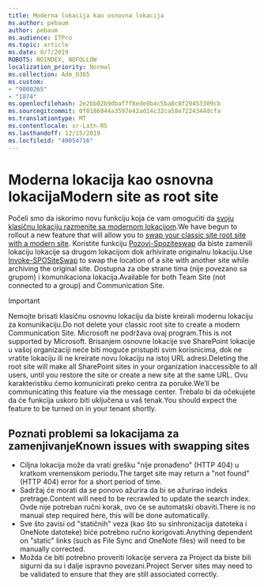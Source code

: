 ```yaml
---
title: Moderna lokacija kao osnovna lokacija
ms.author: pebaum
author: pebaum
ms.audience: ITPro
ms.topic: article
ms.date: 8/7/2019
ROBOTS: NOINDEX, NOFOLLOW
localization_priority: Normal
ms.collection: Adm_O365
ms.custom:
- "9000265"
- "1874"
ms.openlocfilehash: 2e2bb02b9dbaf7f8ede0b4c5ba8c8f29453309cb
ms.sourcegitcommit: 0f0186044a3597e42ad14c32ca58e7224344dcfa
ms.translationtype: MT
ms.contentlocale: sr-Latn-RS
ms.lasthandoff: 12/15/2019
ms.locfileid: "40054716"
---
```

# <a name="modern-site-as-root-site"></a><span data-ttu-id="7ed26-102">Moderna lokacija kao osnovna lokacija</span><span class="sxs-lookup"><span data-stu-id="7ed26-102">Modern site as root site</span></span>

<span data-ttu-id="7ed26-103">Počeli smo da iskorimo novu funkciju koja će vam omogućiti da [svoju klasičnu lokaciju razmenite sa modernom lokacijom](https://docs.microsoft.com/sharepoint/modern-root-site).</span><span class="sxs-lookup"><span data-stu-id="7ed26-103">We have begun to rollout a new feature that will allow you to [swap your classic site root site with a modern site](https://docs.microsoft.com/sharepoint/modern-root-site).</span></span> <span data-ttu-id="7ed26-104">Koristite funkciju [Pozovi-Spoziteswap](https://docs.microsoft.com/powershell/module/sharepoint-online/invoke-spositeswap?view=sharepoint-ps) da biste zamenili lokaciju lokacije sa drugom lokacijom dok arhivirate originalnu lokaciju.</span><span class="sxs-lookup"><span data-stu-id="7ed26-104">Use [Invoke-SPOSiteSwap](https://docs.microsoft.com/powershell/module/sharepoint-online/invoke-spositeswap?view=sharepoint-ps) to swap the location of a site with another site while archiving the original site.</span></span> <span data-ttu-id="7ed26-105">Dostupna za obe strane tima (nije povezano sa grupom) i komunikaciona lokacija.</span><span class="sxs-lookup"><span data-stu-id="7ed26-105">Available for both Team Site (not connected to a group) and Communication Site.</span></span>

>[!Important]
> <span data-ttu-id="7ed26-106">Nemojte brisati klasičnu osnovnu lokaciju da biste kreirali modernu lokaciju za komunikaciju.</span><span class="sxs-lookup"><span data-stu-id="7ed26-106">Do not delete your classic root site to create a modern Communication Site.</span></span> <span data-ttu-id="7ed26-107">Microsoft ne podržava ovaj program.</span><span class="sxs-lookup"><span data-stu-id="7ed26-107">This is not supported by Microsoft.</span></span> <span data-ttu-id="7ed26-108">Brisanjem osnovne lokacije sve SharePoint lokacije u vašoj organizaciji neće biti moguće pristupiti svim korisnicima, dok ne vratite lokaciju ili ne kreirate novu lokaciju na istoj URL adresi.</span><span class="sxs-lookup"><span data-stu-id="7ed26-108">Deleting the root site will make all SharePoint sites in your organization inaccessible to all users, until you restore the site or create a new site at the same URL.</span></span> <span data-ttu-id="7ed26-109">Ovu karakteristiku ćemo komunicirati preko centra za poruke.</span><span class="sxs-lookup"><span data-stu-id="7ed26-109">We’ll be communicating this feature via the message center.</span></span> <span data-ttu-id="7ed26-110">Trebalo bi da očekujete da će funkcija uskoro biti uključena u vaš tenak.</span><span class="sxs-lookup"><span data-stu-id="7ed26-110">You should expect the feature to be turned on in your tenant shortly.</span></span>

## <a name="known-issues-with-swapping-sites"></a><span data-ttu-id="7ed26-111">Poznati problemi sa lokacijama za zamenjivanje</span><span class="sxs-lookup"><span data-stu-id="7ed26-111">Known issues with swapping sites</span></span>
- <span data-ttu-id="7ed26-112">Ciljna lokacija može da vrati grešku "nije pronađeno" (HTTP 404) u kratkom vremenskom periodu.</span><span class="sxs-lookup"><span data-stu-id="7ed26-112">The target site may return a "not found" (HTTP 404) error for a short period of time.</span></span>
- <span data-ttu-id="7ed26-113">Sadržaj će morati da se ponovo ažurira da bi se ažurirao indeks pretrage.</span><span class="sxs-lookup"><span data-stu-id="7ed26-113">Content will need to be recrawled to update the search index.</span></span> <span data-ttu-id="7ed26-114">Ovde nije potreban ručni korak, ovo će se automatski obaviti.</span><span class="sxs-lookup"><span data-stu-id="7ed26-114">There is no manual step required here, this will be done automatically.</span></span>
- <span data-ttu-id="7ed26-115">Sve što zavisi od "statičnih" veza (kao što su sinhronizacija datoteka i OneNote datoteke) biće potrebno ručno korigovati.</span><span class="sxs-lookup"><span data-stu-id="7ed26-115">Anything dependent on "static" links (such as File Sync and OneNote files) will need to be manually corrected.</span></span>
- <span data-ttu-id="7ed26-116">Možda će biti potrebno proveriti lokacije servera za Project da biste bili sigurni da su i dalje ispravno povezani.</span><span class="sxs-lookup"><span data-stu-id="7ed26-116">Project Server sites may need to be validated to ensure that they are still associated correctly.</span></span> 
